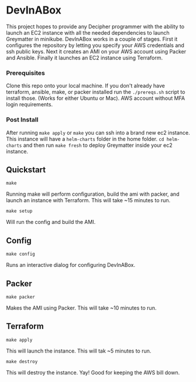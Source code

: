 # DevInABox

This project hopes to provide any Decipher programmer with the ability to launch an EC2 instance with all the needed dependencies to launch Greymatter in minikube.
DevInABox works in a couple of stages. First it configures the repository by letting you specify your AWS credentials and ssh public keys. Next it creates an AMI on your AWS account using Packer and Ansible. Finally it launches an EC2 instance using Terraform.

### Prerequisites

Clone this repo onto your local machine.
If you don't already have terraform, ansible, make, or packer installed run the `./prereqs.sh` script to install those. (Works for either Ubuntu or Mac).
AWS account without MFA login requirements.

### Post Install

After running `make apply` or `make` you can ssh into a brand new ec2 instance. This instance will have a `helm-charts` folder in the home folder. `cd helm-charts` and then run `make fresh` to deploy Greymatter inside your ec2 instance.

## Quickstart

`make`

Running make will perform configuration, build the ami with packer, and launch an instance with Terraform. This will take ~15 minutes to run.

`make setup`

Will run the config and build the AMI.

## Config
`make config`

Runs an interactive dialog for configuring DevInABox.

## Packer
`make packer`

Makes the AMI using Packer. This will take ~10 minutes to run.

## Terraform
`make apply`

This will launch the instance. This will tak ~5 minutes to run.

`make destroy`

This will destroy the instance. Yay! Good for keeping the AWS bill down.
